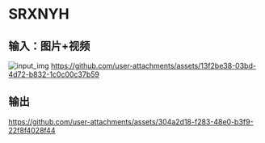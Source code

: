 # SRXNYH
## 输入：图片+视频
![input_img](https://github.com/user-attachments/assets/42fb5dec-2837-4f59-985b-bc2a22899728)
https://github.com/user-attachments/assets/13f2be38-03bd-4d72-b832-1c0c00c37b59
## 输出
https://github.com/user-attachments/assets/304a2d18-f283-48e0-b3f9-22f8f4028f44
